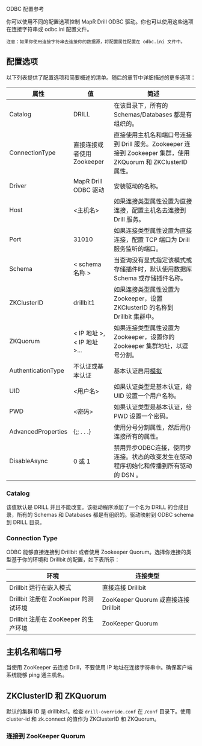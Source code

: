 ODBC 配置参考

你可以使用不同的配置选项控制 MapR Drill ODBC 驱动。你也可以使用这些选项在连接字符串或 odbc.ini 配置文件。
```
注意：如果你使用连接字符串去连接你的数据源，将配置属性配置在 odbc.ini 文件中。
```

## 配置选项

以下列表提供了配置选项和简要概述的清单。随后的章节中详细描述的更多选项：

| 属性 | 值 |简述|
|--|--|--|
| Catalog | DRILL |在该目录下，所有的 Schemas/Databases 都是有组织的。|
|ConnectionType|直接连接或者使用 Zookeeper|直接使用主机名和端口号连接到 Drill 服务。Zookeeper 连接到 Zookeeper 集群，使用 ZKQuorum 和 ZKClusterID 属性。|
|Driver|MapR Drill ODBC 驱动|安装驱动的名称。|
|Host|<主机名>|如果连接类型属性设置为直接连接，配置主机名去连接到 Drill 服务。|
|Port|31010|如果连接类型属性设置为直接连接，配置 TCP 端口为 Drill 服务监听的端口。|
|Schema|< schema 名称 >|当查询没有显式指定该模式或存储插件时，默认使用数据库 Schema 或存储插件名称。|
|ZKClusterID|drillbit1|如果连接类型属性设置为 Zookeeper，设置 ZKClusterID 的名称到 Drillbit 集群中。|
|ZKQuorum|< IP 地址 >,< IP 地址 >...|如果连接类型属性设置为 Zookeeper，设置你的 Zookeeper 集群地址，以逗号分割。|
|AuthenticationType|不认证或基本认证|基本认证启用[模拟]()|
|UID|<用户名>|如果认证类型是基本认证，给 UID 设置一个用户名称。|
|PWD|<密码>|如果认证类型是基本认证，给 PWD 设置一个密码。|
|AdvancedProperties|{<property>;<property>; . . .}|使用分号分割属性，然后用{}连接所有的属性。|
|DisableAsync|0 或 1|禁用异步ODBC连接，使同步连接。状态的改变发生在驱动程序初始化和传播到所有驱动的 DSN 。|

### Catalog

该值默认是 DRILL 并且不能改变。该驱动程序添加了一个名为 DRILL 的合成目录，所有的 Schemas 和 Databases 都是有组织的。驱动映射到 ODBC schema 到 DRILL 目录。

### Connection Type

ODBC 能够直接连接到 Drillbit 或者使用 Zookeeper Quorum。选择你连接的类型基于你的环境和 Drillbit 的配置，如下表所示：

| 环境 | 连接类型 |
|--|--|
|Drillbit 运行在嵌入模式|直接连接 Drillbit|
|Drillbit 注册在 ZooKeeper 的测试环境|ZooKeeper Quorum 或直接连接 Drillbit|
|Drillbit 注册在 ZooKeeper 的生产环境|ZooKeeper Quorum|

## 主机名和端口号

当使用 ZooKeeper 去连接 Drill，不要使用 IP 地址在连接字符串中。确保客户端系统能够 ping 通主机名。

## ZKClusterID 和 ZKQuorum

默认的集群 ID 是 drillbits1。检查 ``` drill-override.conf ``` 在 ``` /conf ``` 目录下。使用  cluster-id 和 zk.connect 的值作为 ZKClusterID 和 ZKQuorum。

### 连接到 ZooKeeper Quorum
